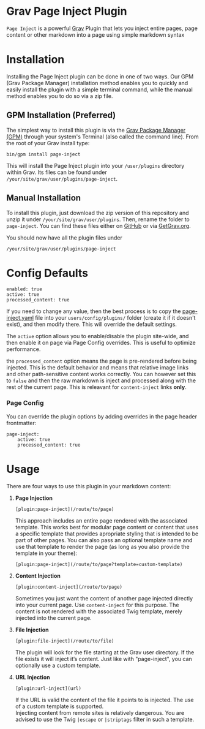 # Grav Page Inject Plugin

`Page Inject` is a powerful [Grav][grav] Plugin that lets you inject entire pages, page content or other markdown into a page using simple markdown syntax

# Installation

Installing the Page Inject plugin can be done in one of two ways. Our GPM (Grav Package Manager) installation method enables you to quickly and easily install the plugin with a simple terminal command, while the manual method enables you to do so via a zip file.

## GPM Installation (Preferred)

The simplest way to install this plugin is via the [Grav Package Manager (GPM)](http://learn.getgrav.org/advanced/grav-gpm) through your system's Terminal (also called the command line).  From the root of your Grav install type:

    bin/gpm install page-inject

This will install the Page Inject plugin into your `/user/plugins` directory within Grav. Its files can be found under `/your/site/grav/user/plugins/page-inject`.

## Manual Installation

To install this plugin, just download the zip version of this repository and unzip it under `/your/site/grav/user/plugins`. Then, rename the folder to `page-inject`. You can find these files either on [GitHub](https://github.com/getgrav/grav-plugin-page-inject) or via [GetGrav.org](http://getgrav.org/downloads/plugins#extras).

You should now have all the plugin files under

    /your/site/grav/user/plugins/page-inject

# Config Defaults

```
enabled: true
active: true
processed_content: true
```

If you need to change any value, then the best process is to copy the [page-inject.yaml](page-inject.yaml) file into your `users/config/plugins/` folder (create it if it doesn't exist), and then modify there.  This will override the default settings.

The `active` option allows you to enable/disable the plugin site-wide, and then enable it on page via Page Config overrides. This is useful to optimize performance.

the `processed_content` option means the page is pre-rendered before being injected.  This is the default behavior and means that relative image links and other path-sensitive content works correctly.  You can however set this to `false` and then the raw markdown is inject and processed along with the rest of the current page. This is releavant for `content-inject` links **only**.

### Page Config

You can override the plugin options by adding overrides in the page header frontmatter:

```
page-inject:
    active: true
    processed_content: true
```

# Usage

There are four ways to use this plugin in your markdown content:

1. **Page Injection**

    ```
    [plugin:page-inject](/route/to/page)
    ```

    This approach includes an entire page rendered with the associated template. This works best for modular page content or content that uses a specific template that provides apropriate styling that is intended to be part of other pages. You can also pass an optional template name and use that template to render the page (as long as you also provide the template in your theme):

    ```
    [plugin:page-inject](/route/to/page?template=custom-template)
    ```

2. **Content Injection**

    ```
    [plugin:content-inject](/route/to/page)
    ```

    Sometimes you just want the content of another page injected directly into your current page.  Use `content-inject` for this purpose.  The content is not rendered with the associated Twig template, merely injected into the current page.

3. **File Injection**

    ```
    [plugin:file-inject](/route/to/file)
    ```

    The plugin will look for the file starting at the Grav user directory. If the file exists it will inject it’s content. Just like with "page-inject", you can optionally use a custom template.

1. **URL Injection**

    ```
    [plugin:url-inject](url)
    ```

    If the URL is valid the content of the file it points to is injected. The use of a custom template is supported.   
    Injecting content from remote sites is relatively dangerous. You are advised to use the Twig `|escape` or `|striptags` filter in such a template.
    
[grav]: http://github.com/getgrav/grav
